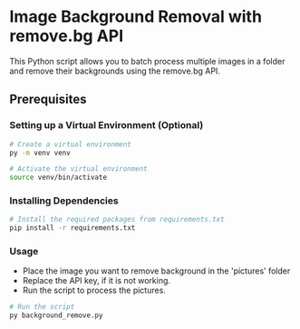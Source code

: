 # Image Background Removal with remove.bg API

This Python script allows you to batch process multiple images in a folder and remove their backgrounds using the remove.bg API.

## Prerequisites

### Setting up a Virtual Environment (Optional)

```bash
# Create a virtual environment
py -m venv venv

# Activate the virtual environment 
source venv/bin/activate
```

### Installing Dependencies
```bash
# Install the required packages from requirements.txt
pip install -r requirements.txt
```

### Usage
- Place the image you want to remove background in the 'pictures' folder
- Replace the API key, if it is not working.
- Run the script to process the pictures.
```bash
# Run the script
py background_remove.py
```